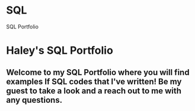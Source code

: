 # SQL
SQL Portfolio

# Haley's SQL Portfolio 

## Welcome to my SQL Portfolio where you will find examples lf SQL codes that I've written! Be my guest to take a look and a reach out to me with any questions.
